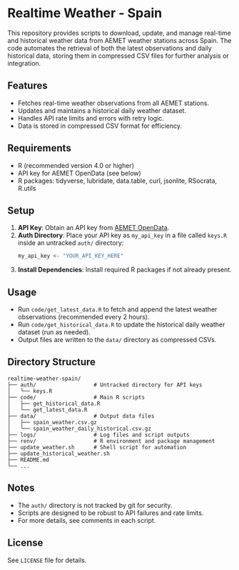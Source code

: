 # Realtime Weather - Spain

This repository provides scripts to download, update, and manage real-time and historical weather data from AEMET weather stations across Spain. The code automates the retrieval of both the latest observations and daily historical data, storing them in compressed CSV files for further analysis or integration.

## Features
- Fetches real-time weather observations from all AEMET stations.
- Updates and maintains a historical daily weather dataset.
- Handles API rate limits and errors with retry logic.
- Data is stored in compressed CSV format for efficiency.

## Requirements
- R (recommended version 4.0 or higher)
- API key for AEMET OpenData (see below)
- R packages: tidyverse, lubridate, data.table, curl, jsonlite, RSocrata, R.utils

## Setup
1. **API Key**: Obtain an API key from [AEMET OpenData](https://opendata.aemet.es/centrodedescargas/inicio).
2. **Auth Directory**: Place your API key as `my_api_key` in a file called `keys.R` inside an untracked `auth/` directory:
   ```r
   my_api_key <- "YOUR_API_KEY_HERE"
   ```
3. **Install Dependencies**: Install required R packages if not already present.

## Usage
- Run `code/get_latest_data.R` to fetch and append the latest weather observations (recommended every 2 hours).
- Run `code/get_historical_data.R` to update the historical daily weather dataset (run as needed).
- Output files are written to the `data/` directory as compressed CSVs.

## Directory Structure
```
realtime-weather-spain/
├── auth/                  # Untracked directory for API keys
│   └── keys.R
├── code/                  # Main R scripts
│   ├── get_historical_data.R
│   └── get_latest_data.R
├── data/                  # Output data files
│   ├── spain_weather.csv.gz
│   └── spain_weather_daily_historical.csv.gz
├── logs/                  # Log files and script outputs
├── renv/                  # R environment and package management
├── update_weather.sh      # Shell script for automation
├── update_historical_weather.sh
├── README.md
└── ...
```

## Notes
- The `auth/` directory is not tracked by git for security.
- Scripts are designed to be robust to API failures and rate limits.
- For more details, see comments in each script.

## License
See `LICENSE` file for details.
